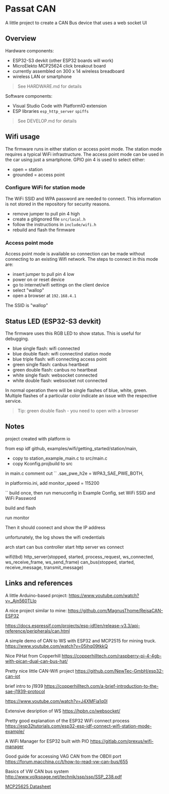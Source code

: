 # Passat CAN
A little project to create a CAN Bus device that uses a web socket UI

## Overview
Hardware components:
- ESP32-S3 devkit (other ESP32 boards will work)
- MicroElekto MCP25624 click breakout board
- currently assembled on 300 x 14 wireless breadboard
- wireless LAN or smartphone
> See HARDWARE.md for details

Software components:
- Visual Studio Code with PlatformIO extension
- ESP libraries ``esp_http_server`` ``spiffs``
> See DEVELOP.md for details

## Wifi usage
The firmware runs in either station or access point mode.
The station mode requires a typical WiFi infrastructure.
The access point mode can be used in the car using just a smartphone.
GPIO pin 4 is used to select either:
- open = station
- grounded = access point

### Configure WiFi for station mode
The WiFi SSID and WPA password are needed to connect.
This information is not stored in the repository for security reasons.
- remove jumper to pull pin 4 high
- create a gitignored file ``src/local.h``
- follow the instructions in ``include/wifi.h``
- rebuild and flash the firmware

### Access point mode
Access point mode is available so connection can be made without connecting to an existing Wifi network.
The steps to connect in this mode are:
- insert jumper to pull pin 4 low
- power on or reset device
- go to internet/wifi settings on the client device
- select "wallop"
- open a browser at ``192.168.4.1``

The SSID is "wallop"

## Status LED (ESP32-S3 devkit)
The firmware uses this RGB LED to show status.
This is useful for debugging.
- blue single flash: wifi connected
- blue double flash: wifi connectind station mode
- blue triple flash: wifi connecting access point
- green single flash: canbus heartbeat
- green double flash: canbus no heartbeat
- white single flash: websocket connected
- white double flash: websocket not connected

In normal operation there will be single flashes of blue, white, green.
Multiple flashes of a particular color indicate an issue with the respective service.

> Tip: green double flash - you need to open with a browser

## Notes

project created with platform io

from esp idf github, examples/wifi/getting_started/station/main,
- copy to station_example_main.c to src/main.c
- copy Kconfig.projbuild to src

in main.c
comment out
``            .sae_pwe_h2e = WPA3_SAE_PWE_BOTH,

in platformio.ini, add
monitor_speed = 115200

``
build once, then run menuconfig
in Example Config, set WiFi SSID and WiFi Password

build and flash

run monitor

Then it should coonect and show the IP address

unfortunately, the log shows the wifi credentials

arch
start can bus controller
start http server
ws connect

wifi(tbd)
http_server(stopped, started, process_request, ws_connected, ws_receive_frame, ws_send_frame)
can_bus(stopped, started, receive_message, transmit_message)

## Links and references
A little Arduino-based project: https://www.youtube.com/watch?v=_Ajn560TLIo

A nice project similar to mine: https://github.com/MagnusThome/RejsaCAN-ESP32

https://docs.espressif.com/projects/esp-idf/en/release-v3.3/api-reference/peripherals/can.html

A simple demo of CAN to WS with ESP32 and MCP2515 for mining truck.
https://www.youtube.com/watch?v=05ihq09tkkQ

Nice PiHat from Copperhill
https://copperhilltech.com/raspberry-pi-4-4gb-with-pican-dual-can-bus-hat/

Pretty nice little CAN-Wifi project
https://github.com/NewTec-GmbH/esp32-can-iot

brief intro to j1939
https://copperhilltech.com/a-brief-introduction-to-the-sae-j1939-protocol

https://www.youtube.com/watch?v=J4XMFja1q0I

Extensive desription of WS
https://hpbn.co/websocket/

Pretty good explanation of the ESP32 WiFi connect process
https://esp32tutorials.com/esp32-esp-idf-connect-wifi-station-mode-example/

A WiFi Manager for ESP32 built with PIO
https://gitlab.com/prexus/wifi-manager

Good guide for accessing VAG CAN from the OBDII port
https://forum.macchina.cc/t/how-to-read-vw-can-bus/655

Basics of VW CAN bus system
http://www.volkspage.net/technik/ssp/ssp/SSP_238.pdf

[MCP25625 Datasheet](https://ww1.microchip.com/downloads/aemDocuments/documents/OTH/ProductDocuments/DataSheets/MCP25625-CAN-Controller-Data-Sheet-20005282C.pdf)
